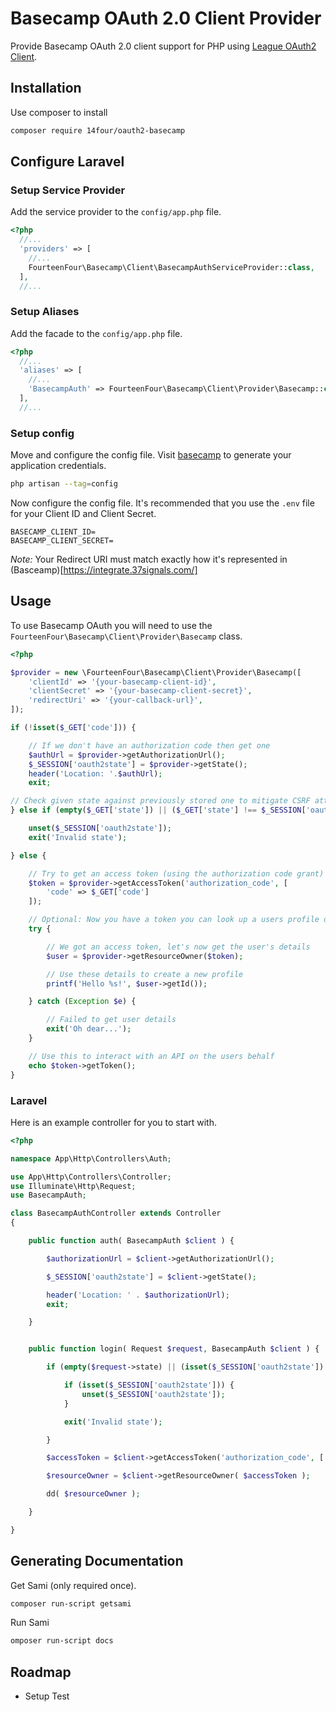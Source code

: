 # Basecamp OAuth 2.0 Client Provider

Provide Basecamp OAuth 2.0 client support for PHP using [League OAuth2 Client](https://github.com/thephpleague/oauth2-client).


## Installation

Use composer to install

```bash
composer require 14four/oauth2-basecamp
```

## Configure Laravel

### Setup Service Provider

Add the service provider to the `config/app.php` file.

```php
<?php
  //...
  'providers' => [
    //...
    FourteenFour\Basecamp\Client\BasecampAuthServiceProvider::class,
  ],
  //...
```

### Setup Aliases

Add the facade to the `config/app.php` file.


```php
<?php
  //...
  'aliases' => [
    //...
    'BasecampAuth' => FourteenFour\Basecamp\Client\Provider\Basecamp::class,
  ],
  //...
```

### Setup config

Move and configure the config file. Visit [basecamp](https://integrate.37signals.com/) to generate your application credentials.

```bash
php artisan --tag=config
```

Now configure the config file. It's recommended that you use the `.env` file for your Client ID and Client Secret.

```
BASECAMP_CLIENT_ID=
BASECAMP_CLIENT_SECRET=
```

*Note:* Your Redirect URI must match exactly how it's represented in (Basceamp)[https://integrate.37signals.com/]

## Usage

To use Basecamp OAuth you will need to use the `FourteenFour\Basecamp\Client\Provider\Basecamp` class.

```php
<?php

$provider = new \FourteenFour\Basecamp\Client\Provider\Basecamp([
    'clientId' => '{your-basecamp-client-id}',
    'clientSecret' => '{your-basecamp-client-secret}',
    'redirectUri' => '{your-callback-url}',
]);

if (!isset($_GET['code'])) {

    // If we don't have an authorization code then get one
    $authUrl = $provider->getAuthorizationUrl();
    $_SESSION['oauth2state'] = $provider->getState();
    header('Location: '.$authUrl);
    exit;

// Check given state against previously stored one to mitigate CSRF attack
} else if (empty($_GET['state']) || ($_GET['state'] !== $_SESSION['oauth2state'])) {

    unset($_SESSION['oauth2state']);
    exit('Invalid state');

} else {

    // Try to get an access token (using the authorization code grant)
    $token = $provider->getAccessToken('authorization_code', [
        'code' => $_GET['code']
    ]);

    // Optional: Now you have a token you can look up a users profile data
    try {

        // We got an access token, let's now get the user's details
        $user = $provider->getResourceOwner($token);

        // Use these details to create a new profile
        printf('Hello %s!', $user->getId());

    } catch (Exception $e) {

        // Failed to get user details
        exit('Oh dear...');
    }

    // Use this to interact with an API on the users behalf
    echo $token->getToken();
}

```

### Laravel

Here is an example controller for you to start with.

```php
<?php

namespace App\Http\Controllers\Auth;

use App\Http\Controllers\Controller;
use Illuminate\Http\Request;
use BasecampAuth;

class BasecampAuthController extends Controller
{

    public function auth( BasecampAuth $client ) {

        $authorizationUrl = $client->getAuthorizationUrl();

        $_SESSION['oauth2state'] = $client->getState();

        header('Location: ' . $authorizationUrl);
        exit;

    }


    public function login( Request $request, BasecampAuth $client ) {

        if (empty($request->state) || (isset($_SESSION['oauth2state']) && $request->state !== $_SESSION['oauth2state'])) {

            if (isset($_SESSION['oauth2state'])) {
                unset($_SESSION['oauth2state']);
            }

            exit('Invalid state');

        }

        $accessToken = $client->getAccessToken('authorization_code', ['code' => $request->code]);

        $resourceOwner = $client->getResourceOwner( $accessToken );

        dd( $resourceOwner );

    }

}
```

## Generating Documentation

Get Sami (only required once).

```bash
composer run-script getsami
```

Run Sami

```bash
omposer run-script docs
```

## Roadmap

* Setup Test
